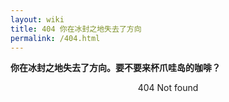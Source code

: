 ```yaml
---
layout: wiki
title: 404 你在冰封之地失去了方向
permalink: /404.html
---
```


**你在冰封之地失去了方向。要不要来杯爪哇岛的咖啡？**


<center>
 404 Not found
<center/>
